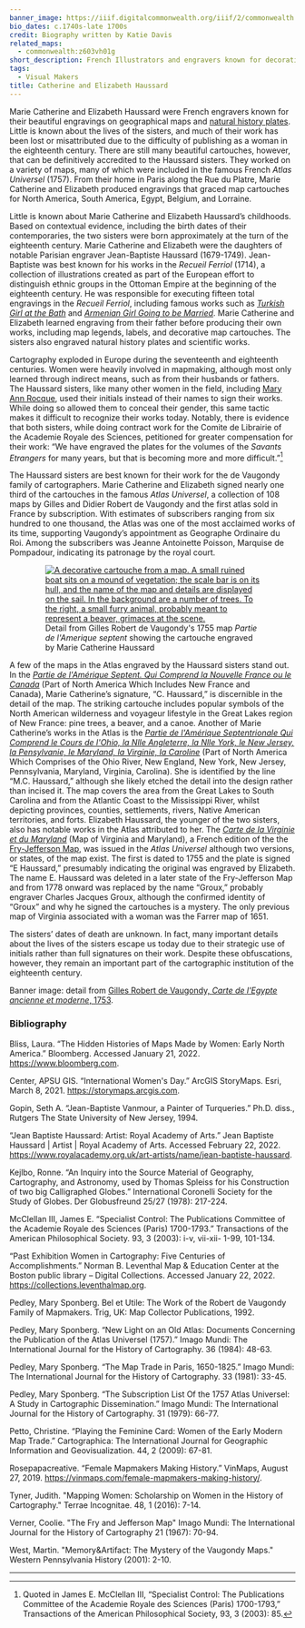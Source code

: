 ```yaml
---
banner_image: https://iiif.digitalcommonwealth.org/iiif/2/commonwealth:z890s302k/641,8186,1560,689/,1200/0/default.jpg
bio_dates: c.1740s-late 1700s
credit: Biography written by Katie Davis
related_maps:
  - commonwealth:z603vh01g
short_description: French Illustrators and engravers known for decorative map cartouches
tags:
  - Visual Makers
title: Catherine and Elizabeth Haussard
---
```

Marie Catherine and Elizabeth Haussard were French engravers known for their beautiful engravings on geographical maps and [natural history plates](https://www.digitalcommonwealth.org/search/commonwealth:0p097h38v). Little is known about the lives of the sisters, and much of their work has been lost or misattributed due to the difficulty of publishing as a woman in the eighteenth century. There are still many beautiful cartouches, however, that can be definitively accredited to the Haussard sisters. They worked on a variety of maps, many of which were included in the famous French _Atlas Universel_ (1757). From their home in Paris along the Rue du Platre, Marie Catherine and Elizabeth produced engravings that graced map cartouches for North America, South America, Egypt, Belgium, and Lorraine.

Little is known about Marie Catherine and Elizabeth Haussard’s childhoods. Based on contextual evidence, including the birth dates of their contemporaries, the two sisters were born approximately at the turn of the eighteenth century. Marie Catherine and Elizabeth were the daughters of notable Parisian engraver Jean-Baptiste Haussard (1679-1749). Jean-Baptiste was best known for his works in the _Recueil Ferriol_ (1714), a collection of illustrations created as part of the European effort to distinguish ethnic groups in the Ottoman Empire at the beginning of the eighteenth century. He was responsible for executing fifteen total engravings in the _Recueil Ferriol_, including famous works such as [_Turkish Girl at the Bath_](https://digitalcollections.nypl.org/items/510d47d9-69f9-a3d9-e040-e00a18064a99) and [_Armenian Girl Going to be Married_](https://digitalcollections.nypl.org/items/510d47d9-6a1f-a3d9-e040-e00a18064a99). Marie Catherine and Elizabeth learned engraving from their father before producing their own works, including map legends, labels, and decorative map cartouches. The sisters also engraved natural history plates and scientific works.

Cartography exploded in Europe during the seventeenth and eighteenth centuries. Women were heavily involved in mapmaking, although most only learned through indirect means, such as from their husbands or fathers. The Haussard sisters, like many other women in the field, including [Mary Ann Rocque](/people/mary-ann-rocque), used their initials instead of their names to sign their works. While doing so allowed them to conceal their gender, this same tactic makes it difficult to recognize their works today. Notably, there is evidence that both sisters, while doing contract work for the Comite de Librairie of the Academie Royale des Sciences, petitioned for greater compensation for their work: “We have engraved the plates for the volumes of the _Savants Etrangers_ for many years, but that is becoming more and more difficult.”[^1]

The Haussard sisters are best known for their work for the de Vaugondy family of cartographers. Marie Catherine and Elizabeth signed nearly one third of the cartouches in the famous _Atlas Universel_, a collection of 108 maps by Gilles and Didier Robert de Vaugondy and the first atlas sold in France by subscription. With estimates of subscribers ranging from six hundred to one thousand, the Atlas was one of the most acclaimed works of its time, supporting Vaugondy’s appointment as Geographe Ordinaire du Roi. Among the subscribers was Jeanne Antoinette Poisson, Marquise de Pompadour, indicating its patronage by the royal court.


<figure style="display: block;margin-left: auto;margin-right: auto;width: 75%;">
  <a href="/maps/commonwealth:w9505s84p">
   <img src="https://iiif.digitalcommonwealth.org/iiif/2/commonwealth:w9505s85z/5568,3461,2502,2392/700,/0/default.jpg" alt="A decorative cartouche from a map. A small ruined boat sits on a mound of vegetation; the scale bar is on its hull, and the name of the map and details are displayed on the sail. In the background are a number of trees. To the right, a small furry animal, probably meant to represent a beaver, grimaces at the scene."/>
  </a>
  <figcaption>
    Detail from Gilles Robert de Vaugondy's 1755 map <em>Partie de l'Amerique septent</em> showing the cartouche engraved by Marie Catherine Haussard
  </figcaption>
</figure>

A few of the maps in the Atlas engraved by the Haussard sisters stand out. In the [_Partie de l'Amérique Septent. Qui Comprend la Nouvelle France ou le Canada_](/maps/commonwealth:w9505s84p) (Part of North America Which Includes New France and Canada), Marie Catherine’s signature, “C. Haussard,” is discernible in the detail of the map. The striking cartouche includes popular symbols of the North American wilderness and voyageur lifestyle in the Great Lakes region of New France: pine trees, a beaver, and a canoe. Another of Marie Catherine’s works in the Atlas is the [_Partie de l'Amérique Septentrionale Qui Comprend le Cours de l'Ohio, la Nlle Angleterre, la Nlle York, le New Jersey, la Pensylvanie, le Maryland, la Virginie, la Caroline_](/maps/commonwealth:z603vh01g) (Part of North America Which Comprises of the Ohio River, New England, New York, New Jersey, Pennsylvania, Maryland, Virginia, Carolina). She is identified by the line “M.C. Haussard,” although she likely etched the detail into the design rather than incised it. The map covers the area from the Great Lakes to South Carolina and from the Atlantic Coast to the Mississippi River, whilst depicting provinces, counties, settlements, rivers, Native American territories, and forts. Elizabeth Haussard, the younger of the two sisters, also has notable works in the Atlas attributed to her. The [_Carte de la Virginie et du Maryland_](/maps/commonwealth:6t053p074) (Map of Virginia and Maryland), a French edition of the the [Fry-Jefferson Map](/maps/commonwealth:0r96fq87q/), was issued in the _Atlas Universel_ although two versions, or states, of the map exist. The first is dated to 1755 and the plate is signed “E Haussard,” presumably indicating the original was engraved by Elizabeth. The name E. Haussard was deleted in a later state of the Fry-Jefferson Map and from 1778 onward was replaced by the name “Groux,” probably engraver Charles Jacques Groux, although the confirmed identity of “Groux” and why he signed the cartouches is a mystery. The only previous map of Virginia associated with a woman was the Farrer map of 1651.

The sisters’ dates of death are unknown. In fact, many important details about the lives of the sisters escape us today due to their strategic use of initials rather than full signatures on their work. Despite these obfuscations, however, they remain an important part of the cartographic institution of the eighteenth century.

Banner image: detail from [Gilles Robert de Vaugondy, _Carte de_ _l'Egypte ancienne et moderne_, 1753](https://collections.leventhalmap.org/search/commonwealth:z890s3019).

[^1]: Quoted in James E. McClellan III, “Specialist Control: The Publications Committee of the Academie Royale des Sciences (Paris) 1700-1793,” Transactions of the American Philosophical Society, 93, 3 (2003): 85.

### Bibliography

Bliss, Laura. “The Hidden Histories of Maps Made by Women: Early North America.” Bloomberg. Accessed January 21, 2022. https://www.bloomberg.com.

Center, APSU GIS. “International Women's Day.” ArcGIS StoryMaps. Esri, March 8, 2021. https://storymaps.arcgis.com.

Gopin, Seth A. “Jean-Baptiste Vanmour, a Painter of Turqueries.” Ph.D. diss., Rutgers The State University of New Jersey, 1994.

“Jean Baptiste Haussard: Artist: Royal Academy of Arts.” Jean Baptiste Haussard | Artist | Royal Academy of Arts. Accessed February 22, 2022. https://www.royalacademy.org.uk/art-artists/name/jean-baptiste-haussard.

Kejlbo, Ronne. “An Inquiry into the Source Material of Geography, Cartography, and Astronomy, used by Thomas Spleiss for his Construction of two big Calligraphed Globes.” International Coronelli Society for the Study of Globes. Der Globusfreund 25/27 (1978): 217-224.

McClellan III, James E. “Specialist Control: The Publications Committee of the Academie Royale des Sciences (Paris) 1700-1793.” Transactions of the American Philosophical Society. 93, 3 (2003): i-v, vii-xii- 1-99, 101-134.

“Past Exhibition Women in Cartography: Five Centuries of Accomplishments.” Norman B. Leventhal Map & Education Center at the Boston public library – Digital Collections. Accessed January 22, 2022. https://collections.leventhalmap.org.

Pedley, Mary Sponberg. Bel et Utile: The Work of the Robert de Vaugondy Family of Mapmakers. Trig, UK: Map Collector Publications, 1992.

Pedley, Mary Sponberg. “New Light on an Old Atlas: Documents Concerning the Publication of the Atlas Universel (1757).” Imago Mundi: The International Journal for the History of Cartography. 36 (1984): 48-63.

Pedley, Mary Sponberg. “The Map Trade in Paris, 1650-1825.” Imago Mundi: The International Journal for the History of Cartography. 33 (1981): 33-45.

Pedley, Mary Sponberg. “The Subscription List Of the 1757 Atlas Universel: A Study in Cartographic Dissemination.” Imago Mundi: The International Journal for the History of Cartography. 31 (1979): 66-77.

Petto, Christine. “Playing the Feminine Card: Women of the Early Modern Map Trade.” Cartographica: The International Journal for Geographic Information and Geovisualization. 44, 2 (2009): 67-81.

Rosepapacreative. “Female Mapmakers Making History.” VinMaps, August 27, 2019. https://vinmaps.com/female-mapmakers-making-history/.

Tyner, Judith. "Mapping Women: Scholarship on Women in the History of Cartography." Terrae Incognitae. 48, 1 (2016): 7-14.

Verner, Coolie. "The Fry and Jefferson Map" Imago Mundi: The International Journal for the History of Cartography 21 (1967): 70-94.

West, Martin. "Memory&Artifact: The Mystery of the Vaugondy Maps." Western Pennsylvania History (2001): 2-10.

***
